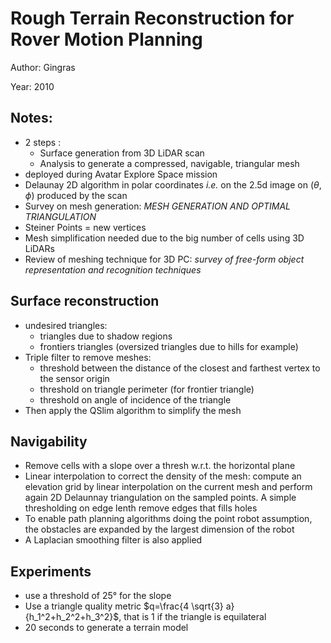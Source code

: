 # Rough Terrain Reconstruction for Rover Motion Planning

Author: Gingras

Year: 2010

Notes:
---

* 2 steps : 
    * Surface generation from 3D LiDAR scan
    * Analysis to generate a compressed, navigable, triangular mesh
* deployed during Avatar Explore Space mission
* Delaunay 2D algorithm in polar coordinates *i.e.* on the 2.5d image on $(\theta, \phi)$ produced by the scan
* Survey on mesh generation: *MESH GENERATION AND OPTIMAL TRIANGULATION*
* Steiner Points = new vertices 
* Mesh simplification needed due to the big number of cells using 3D LiDARs
* Review of meshing technique for 3D PC: *survey of free-form object
representation and recognition techniques*

## Surface reconstruction
* undesired triangles:
    * triangles due to shadow regions
    * frontiers triangles (oversized triangles due to hills for example)
* Triple filter to remove meshes: 
    * threshold between the distance of the closest and farthest vertex to the sensor origin
    * threshold on triangle perimeter (for frontier triangle)
    * threshold on angle of incidence of the triangle
* Then apply the QSlim algorithm to simplify the mesh

##  Navigability
* Remove cells with a slope over a thresh w.r.t. the horizontal plane 
* Linear interpolation to correct the density of the mesh: compute an elevation grid by linear interpolation on the current mesh and perform again 2D Delaunnay triangulation on the sampled points. A simple thresholding on edge lenth remove edges that fills holes
* To enable path planning algorithms doing the point robot assumption, the obstacles are expanded by the largest dimension of the robot
* A Laplacian smoothing filter is also applied

## Experiments
* use a threshold of 25° for the slope
* Use a triangle quality metric $q=\frac{4 \sqrt{3} a}{h_1^2+h_2^2+h_3^2}$, that is 1 if the triangle is equilateral
* 20 seconds to generate a terrain model